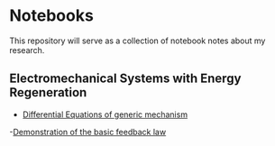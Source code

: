 Notebooks
=========
This repository will serve as a collection of notebook notes about my research.

Electromechanical Systems with Energy Regeneration
--------------------------------------------------

- [Differential Equations of generic mechanism](http://nbviewer.jupyter.org/github/eriveltongualter/notebooks/blob/master/model.ipynb)

-[Demonstration of the basic feedback law](http://nbviewer.jupyter.org/github/eriveltongualter/notebooks/blob/master/impedance_control.ipynb)
